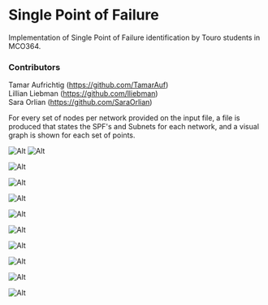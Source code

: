 # Single Point of Failure
Implementation of Single Point of Failure identification by Touro students in MCO364.

### Contributors
Tamar Aufrichtig (https://github.com/TamarAuf)    
Lillian Liebman (https://github.com/lliebman)  
Sara Orlian (https://github.com/SaraOrlian)

For every set of nodes per network provided on the input file, a file is produced that states the SPF's and Subnets for each network, and a visual graph is shown for each set of points.

![Alt](screenshots/SampleInputFile.PNG "Sample input file")
![Alt](screenshots/SampleOutputFile.PNG "Sample output file")

![Alt](screenshots/Network1.PNG "Network#1")

![Alt](screenshots/Network2.PNG "Network#2")

![Alt](screenshots/Network3.PNG "Network#3")

![Alt](screenshots/Network4.PNG "Network#4")

![Alt](screenshots/Network5.PNG "Network#5")

![Alt](screenshots/Network6.PNG "Network#6")

![Alt](screenshots/Network7.PNG "Network#7")

![Alt](screenshots/Network8.PNG "Network#8")

![Alt](screenshots/Network9.PNG "Network#9")
